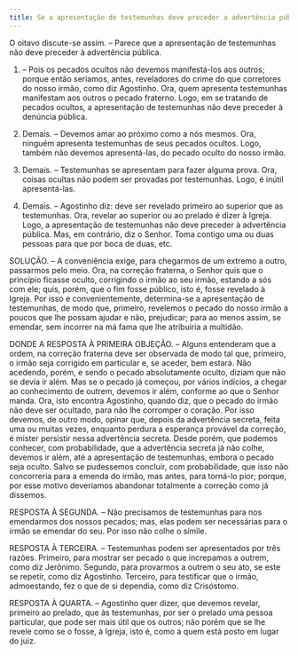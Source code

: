 ```yaml
---
title: Se a apresentação de testemunhas deve preceder a advertência pública
---
```


O oitavo discute-se assim. – Parece que a apresentação de testemunhas não deve preceder à advertência pública.  

1. – Pois os pecados ocultos não devemos manifestá-los aos outros; porque então seriamos, antes, reveladores do crime do que corretores do nosso irmão, como diz Agostinho. Ora, quem apresenta testemunhas manifestam aos outros o pecado fraterno. Logo, em se tratando de pecados ocultos, a apresentação de testemunhas não deve preceder à denúncia pública.  

2. Demais. – Devemos amar ao próximo como a nós mesmos. Ora, ninguém apresenta testemunhas de seus pecados ocultos. Logo, também não devemos apresentá-las, do pecado oculto do nosso irmão.  

3. Demais. – Testemunhas se apresentam para fazer alguma prova. Ora, coisas ocultas não podem ser provadas por testemunhas. Logo, é inútil apresentá-las.  

4. Demais. – Agostinho diz: deve ser revelado primeiro ao superior que as testemunhas. Ora, revelar ao superior ou ao prelado é dizer à Igreja. Logo, a apresentação de testemunhas não deve preceder à advertência pública.  Mas, em contrário, diz o Senhor. Toma contigo uma ou duas pessoas para que por boca de duas, etc.  

SOLUÇÃO. – A conveniência exige, para chegarmos de um extremo a outro, passarmos pelo meio. Ora, na correção fraterna, o Senhor quis que o princípio ficasse oculto, corrigindo o irmão ao seu irmão, estando a sós com ele; quis, porém, que o fim fosse público, isto é, fosse revelado à Igreja. Por isso e convenientemente, determina-se a apresentação de testemunhas, de modo que, primeiro, revelemos o pecado do nosso irmão a poucos que lhe possam ajudar e não, prejudicar; para ao menos assim, se emendar, sem incorrer na má fama que lhe atribuiria a multidão.  

DONDE A RESPOSTA À PRIMEIRA OBJEÇÃO. – Alguns entenderam que a ordem, na correção fraterna deve ser observada de modo tal que, primeiro, o irmão seja corrigido em particular e, se aceder, bem estará. Não acedendo, porém, e sendo o pecado absolutamente oculto, diziam que não se devia ir além. Mas se o pecado já começou, por vários indícios, a chegar ao conhecimento de outrem, devemos ir além, conforme ao que o Senhor manda. Ora, isto encontra Agostinho, quando diz, que o pecado do irmão não deve ser ocultado, para não lhe corromper o coração. Por isso devemos, de outro modo, opinar que, depois da advertência secreta, feita uma ou muitas vezes, enquanto perdura a esperança provável da correção, é mister persistir nessa advertência secreta. Desde porém, que podemos conhecer, com probabilidade, que a advertência secreta já não colhe, devemos ir além, até a apresentação de testemunhas, embora o pecado seja oculto. Salvo se pudessemos concluir, com probabilidade, que isso não concorreria para a emenda do irmão, mas antes, para torná-lo pior; porque, por esse motivo deveríamos abandonar totalmente a correção como já dissemos.  

RESPOSTA À SEGUNDA. – Não precisamos de testemunhas para nos emendarmos dos nossos pecados; mas, elas podem ser necessárias para o irmão se emendar do seu. Por isso não colhe o símile.  

RESPOSTA À TERCEIRA. – Testemunhas podem ser apresentados por três razões. Primeiro, para mostrar ser pecado o que increpamos a outrem, como diz Jerônimo. Segundo, para provarmos a outrem o seu ato, se este se repetir, como diz Agostinho. Terceiro, para testificar que o irmão, admoestando, fez o que de si dependia, como diz Crisóstomo. 

RESPOSTA À QUARTA. – Agostinho quer dizer, que devemos revelar, primeiro ao prelado, que às testemunhas, por ser o prelado uma pessoa particular, que pode ser mais útil que os outros; não porém que se lhe revele como se o fosse, à Igreja, isto é, como a quem está posto em lugar do juiz.